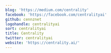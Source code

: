 ```yaml
---
blog: 'https://medium.com/centrality'
facebook: 'https://facebook.com/centralityai'
github: cennznet
logohandle: centralityai
sort: centralityai
title: Centrality
twitter: centralityai
website: 'https://centrality.ai/'
---
```

